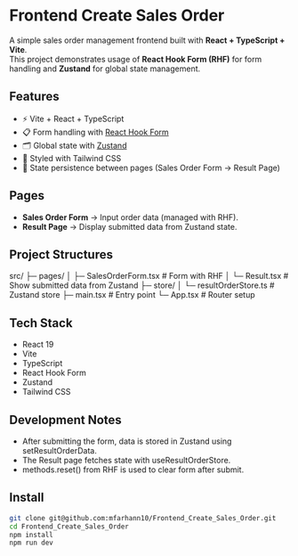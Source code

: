 # Frontend Create Sales Order

A simple sales order management frontend built with **React + TypeScript + Vite**.  
This project demonstrates usage of **React Hook Form (RHF)** for form handling and **Zustand** for global state management.

## Features
- ⚡️ Vite + React + TypeScript
- 📋 Form handling with [React Hook Form](https://react-hook-form.com/)
- 🗂️ Global state with [Zustand](https://docs.pmnd.rs/zustand/getting-started/introduction)
- 🎨 Styled with Tailwind CSS
- 🔄 State persistence between pages (Sales Order Form → Result Page)

## Pages
- **Sales Order Form** → Input order data (managed with RHF).
- **Result Page** → Display submitted data from Zustand state.

## Project Structures
src/
 ├─ pages/
 │   ├─ SalesOrderForm.tsx   # Form with RHF
 │   └─ Result.tsx           # Show submitted data from Zustand
 ├─ store/
 │   └─ resultOrderStore.ts  # Zustand store
 ├─ main.tsx                 # Entry point
 └─ App.tsx                  # Router setup

## Tech Stack
- React 19
- Vite
- TypeScript
- React Hook Form
- Zustand
- Tailwind CSS

## Development Notes
- After submitting the form, data is stored in Zustand using setResultOrderData.
- The Result page fetches state with useResultOrderStore.
- methods.reset() from RHF is used to clear form after submit.

## Install
```bash
git clone git@github.com:mfarhann10/Frontend_Create_Sales_Order.git
cd Frontend_Create_Sales_Order
npm install
npm run dev



